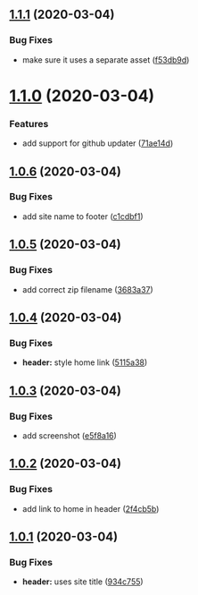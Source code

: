 ## [1.1.1](https://github.com/kurtrank/robot-rock/compare/v1.1.0...v1.1.1) (2020-03-04)


### Bug Fixes

* make sure it uses a separate asset ([f53db9d](https://github.com/kurtrank/robot-rock/commit/f53db9d79a3e515218524d5403bf4a279da814ff))

# [1.1.0](https://github.com/kurtrank/robot-rock/compare/v1.0.6...v1.1.0) (2020-03-04)


### Features

* add support for github updater ([71ae14d](https://github.com/kurtrank/robot-rock/commit/71ae14d4c8c410786aadad113562dab9c74405b2))

## [1.0.6](https://github.com/kurtrank/robot-rock/compare/v1.0.5...v1.0.6) (2020-03-04)


### Bug Fixes

* add site name to footer ([c1cdbf1](https://github.com/kurtrank/robot-rock/commit/c1cdbf1c2abeee525799f77031bb10a3ea0e37f0))

## [1.0.5](https://github.com/kurtrank/robot-rock/compare/v1.0.4...v1.0.5) (2020-03-04)


### Bug Fixes

* add correct zip filename ([3683a37](https://github.com/kurtrank/robot-rock/commit/3683a37171ad4267e4655aa735442ede89f2e1d5))

## [1.0.4](https://github.com/kurtrank/robot-rock/compare/v1.0.3...v1.0.4) (2020-03-04)


### Bug Fixes

* **header:** style home link ([5115a38](https://github.com/kurtrank/robot-rock/commit/5115a38bdcd680e845d7d3ba5d236394135fee0e))

## [1.0.3](https://github.com/kurtrank/robot-rock/compare/v1.0.2...v1.0.3) (2020-03-04)


### Bug Fixes

* add screenshot ([e5f8a16](https://github.com/kurtrank/robot-rock/commit/e5f8a16e19a5706aeaba6d1548ce3d44d3a9ff61))

## [1.0.2](https://github.com/kurtrank/robot-rock/compare/v1.0.1...v1.0.2) (2020-03-04)


### Bug Fixes

* add link to home in header ([2f4cb5b](https://github.com/kurtrank/robot-rock/commit/2f4cb5b8dcd339c164619401c94d85a35d46bb59))

## [1.0.1](https://github.com/kurtrank/robot-rock/compare/v1.0.0...v1.0.1) (2020-03-04)


### Bug Fixes

* **header:** uses site title ([934c755](https://github.com/kurtrank/robot-rock/commit/934c755052d035740c5574cd4fdf4971fa22739e))
